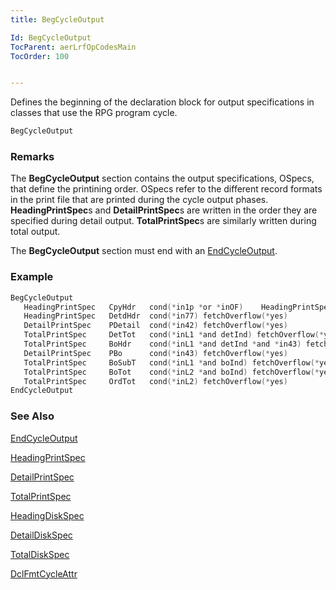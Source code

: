 ```yaml
---
title: BegCycleOutput

Id: BegCycleOutput
TocParent: aerLrfOpCodesMain
TocOrder: 100


---
```


Defines the beginning of the declaration block for output specifications in classes that use the RPG program cycle.

```c
BegCycleOutput    
```

### Remarks

The **BegCycleOutput** section contains the output specifications, OSpecs, that define the printining order. OSpecs refer to the different record formats in the print file that are printed during the cycle output phases. **HeadingPrintSpec**s and **DetailPrintSpec**s are written in the order they are specified during detail output. **TotalPrintSpec**s are similarly written during total output.

The **BegCycleOutput** section must end with an [EndCycleOutput](EndCycleOutput.html).

### Example

```c
BegCycleOutput
   HeadingPrintSpec   CpyHdr   cond(*in1p *or *inOF)    HeadingPrintSpec   OrdHdr   cond(*in77) fetchOverflow(*yes)
   HeadingPrintSpec   DetdHdr  cond(*in77) fetchOverflow(*yes)
   DetailPrintSpec    PDetail  cond(*in42) fetchOverflow(*yes)
   TotalPrintSpec     DetTot   cond(*inL1 *and detInd) fetchOverflow(*yes)
   TotalPrintSpec     BoHdr    cond(*inL1 *and detInd *and *in43) fetchOverflow(*yes)
   DetailPrintSpec    PBo      cond(*in43) fetchOverflow(*yes)
   TotalPrintSpec     BoSubT   cond(*inL1 *and boInd) fetchOverflow(*yes)
   TotalPrintSpec     BoTot    cond(*inL2 *and boInd) fetchOverflow(*yes)
   TotalPrintSpec     OrdTot   cond(*inL2) fetchOverflow(*yes)
EndCycleOutput 
```

### See Also

[EndCycleOutput](EndCycleOutput.html)

[HeadingPrintSpec](HeadingPrintSpec.html)

[DetailPrintSpec](DetailPrintSpec.html)

[TotalPrintSpec](TotalPrintSpec.html)

[HeadingDiskSpec](HeadingDiskSpec.html)

[DetailDiskSpec](DetailDiskSpec.html)

[TotalDiskSpec](TotalDiskSpec.html)

[DclFmtCycleAttr](DCLFMTCYCLEATTR.html)
